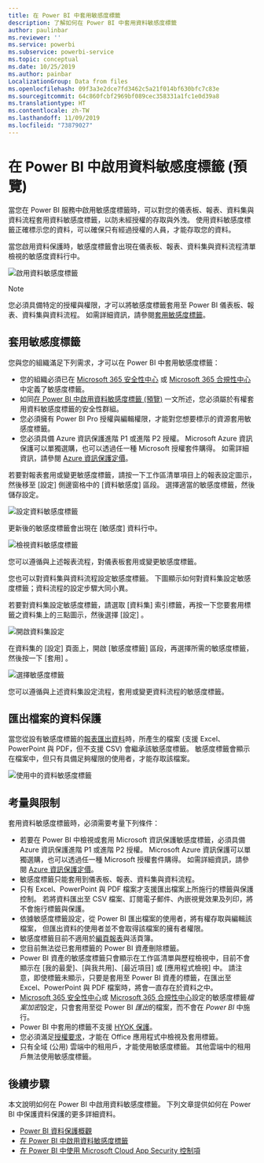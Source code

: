 ```yaml
---
title: 在 Power BI 中套用敏感度標籤
description: 了解如何在 Power BI 中套用資料敏感度標籤
author: paulinbar
ms.reviewer: ''
ms.service: powerbi
ms.subservice: powerbi-service
ms.topic: conceptual
ms.date: 10/25/2019
ms.author: painbar
LocalizationGroup: Data from files
ms.openlocfilehash: 09f3a3e2dce7fd3462c5a21f014bf630bfc7c83e
ms.sourcegitcommit: 64c860fcbf2969bf089cec358331a1fc1e0d39a8
ms.translationtype: HT
ms.contentlocale: zh-TW
ms.lasthandoff: 11/09/2019
ms.locfileid: "73879027"
---
```

# <a name="apply-data-sensitivity-labels-in-power-bi-preview"></a>在 Power BI 中啟用資料敏感度標籤 (預覽)

當您在 Power BI 服務中啟用敏感度標籤時，可以對您的儀表板、報表、資料集與資料流程套用資料敏感度標籤，以防未經授權的存取與外洩。 使用資料敏感度標籤正確標示您的資料，可以確保只有經過授權的人員，才能存取您的資料。

當您啟用資料保護時，敏感度標籤會出現在儀表板、報表、資料集與資料流程清單檢視的敏感度資料行中。

![啟用資料敏感度標籤](media/service-security-apply-data-sensitivity-labels/apply-data-sensitivity-labels-01.png)

> [!NOTE]
> 您必須具備特定的授權與權限，才可以將敏感度標籤套用至 Power BI 儀表板、報表、資料集與資料流程。 如需詳細資訊，請參閱[套用敏感度標籤](#applying-sensitivity-labels)。

## <a name="applying-sensitivity-labels"></a>套用敏感度標籤

您與您的組織滿足下列需求，才可以在 Power BI 中套用敏感度標籤：

* 您的組織必須已在 [Microsoft 365 安全性中心](https://security.microsoft.com/) 或 [Microsoft 365 合規性中心](https://compliance.microsoft.com/)中定義了敏感度標籤。
* 如同[在 Power BI 中啟用資料敏感度標籤 (預覽)](../admin/service-security-enable-data-sensitivity-labels.md#enable-data-sensitivity-labels) 一文所述，您必須屬於有權套用資料敏感度標籤的安全性群組。
* 您必須擁有 Power BI Pro 授權與編輯權限，才能對您想要標示的資源套用敏感度標籤。 
* 您必須具備 Azure 資訊保護進階 P1 或進階 P2 授權。 Microsoft Azure 資訊保護可以單獨選購，也可以透過任一種 Microsoft 授權套件購得。 如需詳細資訊，請參閱 [Azure 資訊保護定價](https://azure.microsoft.com/pricing/details/information-protection/)。

若要對報表套用或變更敏感度標籤，請按一下工作區清單項目上的報表設定圖示，然後移至 [設定] 側邊窗格中的 [資料敏感度] 區段。 選擇適當的敏感度標籤，然後儲存設定。

![設定資料敏感度標籤](media/service-security-apply-data-sensitivity-labels/apply-data-sensitivity-labels-02.png)

更新後的敏感度標籤會出現在 [敏感度] 資料行中。 

![檢視資料敏感度標籤](media/service-security-apply-data-sensitivity-labels/apply-data-sensitivity-labels-03.png)

您可以遵循與上述報表流程，對儀表板套用或變更敏感度標籤。 

您也可以對資料集與資料流程設定敏感度標籤。 下圖顯示如何對資料集設定敏感度標籤；資料流程的設定步驟大同小異。

若要對資料集設定敏感度標籤，請選取 [資料集] 索引標籤，再按一下您要套用標籤之資料集上的三點圖示，然後選擇 [設定]  。

![開啟資料集設定](media/service-security-apply-data-sensitivity-labels/apply-data-sensitivity-labels-05.png)

在資料集的 [設定] 頁面上，開啟 [敏感度標籤] 區段，再選擇所需的敏感度標籤，然後按一下 [套用]  。

![選擇敏感度標籤](media/service-security-apply-data-sensitivity-labels/apply-data-sensitivity-labels-06.png)

您可以遵循與上述資料集設定流程，套用或變更資料流程的敏感度標籤。

## <a name="data-protection-in-exported-files"></a>匯出檔案的資料保護

當您從設有敏感度標籤的[報表匯出資料](https://docs.microsoft.com/power-bi/consumer/end-user-export)時，所產生的檔案 (支援 Excel、PowerPoint 與 PDF，但不支援 CSV) 會繼承該敏感度標籤。 敏感度標籤會顯示在檔案中，但只有具備足夠權限的使用者，才能存取該檔案。

![使用中的資料敏感度標籤](media/service-security-apply-data-sensitivity-labels/apply-data-sensitivity-labels-04b.png)

## <a name="considerations-and-limitations"></a>考量與限制

套用資料敏感度標籤時，必須需要考量下列條件：

* 若要在 Power BI 中檢視或套用 Microsoft 資訊保護敏感度標籤，必須具備 Azure 資訊保護進階 P1 或進階 P2 授權。 Microsoft Azure 資訊保護可以單獨選購，也可以透過任一種 Microsoft 授權套件購得。 如需詳細資訊，請參閱 [Azure 資訊保護定價](https://azure.microsoft.com/pricing/details/information-protection/)。
* 敏感度標籤只能套用到儀表板、報表、資料集與資料流程。
* 只有 Excel、PowerPoint 與 PDF 檔案才支援匯出檔案上所施行的標籤與保護控制。 若將資料匯出至 CSV 檔案、訂閱電子郵件、內嵌視覺效果及列印，將不會施行標籤與保護。
* 依據敏感度標籤設定，從 Power BI 匯出檔案的使用者，將有權存取與編輯該檔案， 但匯出資料的使用者並不會取得該檔案的擁有者權限。 
* 敏感度標籤目前不適用於[編頁報表]( https://docs.microsoft.com/power-bi/paginated-reports-report-builder-power-bi)與活頁簿。 
* 您目前無法從已套用標籤的 Power BI 資產刪除標籤。
* Power BI 資產的敏感度標籤只會顯示在工作區清單與歷程檢視中，目前不會顯示在 [我的最愛]、[與我共用]、[最近項目] 或 [應用程式檢視] 中。 請注意，即使標籤未顯示，只要是套用至 Power BI 資產的標籤，在匯出至 Excel、PowerPoint 與 PDF 檔案時，將會一直存在於資料之中。
* [Microsoft 365 安全性中心](https://security.microsoft.com/)或 [Microsoft 365 合規性中心](https://compliance.microsoft.com/)設定的敏感度標籤*檔案加密*設定，只會套用至從 Power BI *匯出*的檔案，而不會在 *Power BI* 中施行。
* Power BI 中套用的標籤不支援 [HYOK 保護](https://docs.microsoft.com/azure/information-protection/configure-adrms-restrictions)。
* 您必須滿足[授權要求](https://docs.microsoft.com/microsoft-365/compliance/sensitivity-labels-office-apps#subscription-and-licensing-requirements-for-sensitivity-labels)，才能在 Office 應用程式中檢視及套用標籤。
* 只有全域 (公用) 雲端中的租用戶，才能使用敏感度標籤。 其他雲端中的租用戶無法使用敏感度標籤。

## <a name="next-steps"></a>後續步驟

本文說明如何在 Power BI 中啟用資料敏感度標籤。 下列文章提供如何在 Power BI 中保護資料保護的更多詳細資料。 

* [Power BI 資料保護概觀](../admin/service-security-data-protection-overview.md)
* [在 Power BI 中啟用資料敏感度標籤](../admin/service-security-enable-data-sensitivity-labels.md)
* [在 Power BI 中使用 Microsoft Cloud App Security 控制項](../admin/service-security-using-microsoft-cloud-app-security-controls.md)